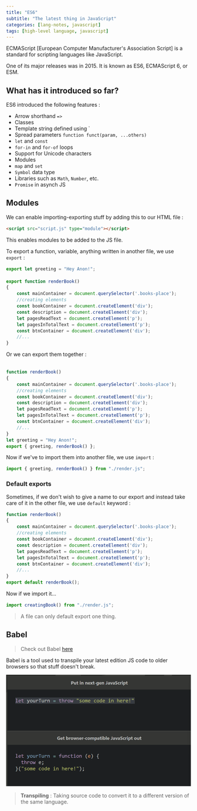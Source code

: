 ```yaml
---
title: "ES6"
subtitle: "The latest thing in JavaScript"
categories: [lang-notes, javascript]
tags: [high-level language, javascript]
---
```


ECMAScript [European Computer Manufacturer's Association Script] is a standard for scripting languages like JavaScript.

One of its major releases was in 2015. It is known as ES6, ECMAScript 6, or ESM.

## What has it introduced so far?

ES6 introduced the following features :

- Arrow shorthand `=>`
- Classes
- Template string defined using `
- Spread parameters `function funct(param, ...others)`
- `let` and `const`
- `for-in` and `for-of` loops
- Support for Unicode characters
- Modules
- `map` and `set`
- `Symbol` data type
- Libraries such as `Math`, `Number`, etc.
- `Promise` in asynch JS

## Modules

We can enable importing-exporting stuff by adding this to our HTML file :

```html
<script src="script.js" type="module"></script>
```

This enables modules to be added to the JS file.

To export a function, variable, anything written in another file, we use `export` :

```js
export let greeting = "Hey Anon!";

export function renderBook()
{
    const mainContainer = document.querySelector('.books-place');
    //creating elements
    const bookContainer = document.createElement('div');
    const description = document.createElement('div');
    let pagesReadText = document.createElement('p');
    let pagesInTotalText = document.createElement('p');
    const btnContainer = document.createElement('div');
    //...
}
```

Or we can export them together :

```js

function renderBook()
{
    const mainContainer = document.querySelector('.books-place');
    //creating elements
    const bookContainer = document.createElement('div');
    const description = document.createElement('div');
    let pagesReadText = document.createElement('p');
    let pagesInTotalText = document.createElement('p');
    const btnContainer = document.createElement('div');
    //...
}
let greeting = "Hey Anon!";
export { greeting, renderBook() };
```

Now if we've to import them into another file, we use `import` :

```js
import { greeting, renderBook() } from "./render.js";
```

### Default exports

Sometimes, if we don't wish to give a name to our export and instead take care of it in the other file, we use `default` keyword :

```js
function renderBook()
{
    const mainContainer = document.querySelector('.books-place');
    //creating elements
    const bookContainer = document.createElement('div');
    const description = document.createElement('div');
    let pagesReadText = document.createElement('p');
    let pagesInTotalText = document.createElement('p');
    const btnContainer = document.createElement('div');
    //...
}
export default renderBook();
```

Now if we import it...

```js
import creatingBook() from "./render.js";
```

> A file can only default export one thing.

## Babel

> Check out Babel [here](https://babeljs.io/)

Babel is a tool used to transpile your latest edition JS code to older browsers so that stuff doesn't break.

![alt text](image-1.png)

> **Transpiling** : Taking source code to convert it to a different version of the same language.
